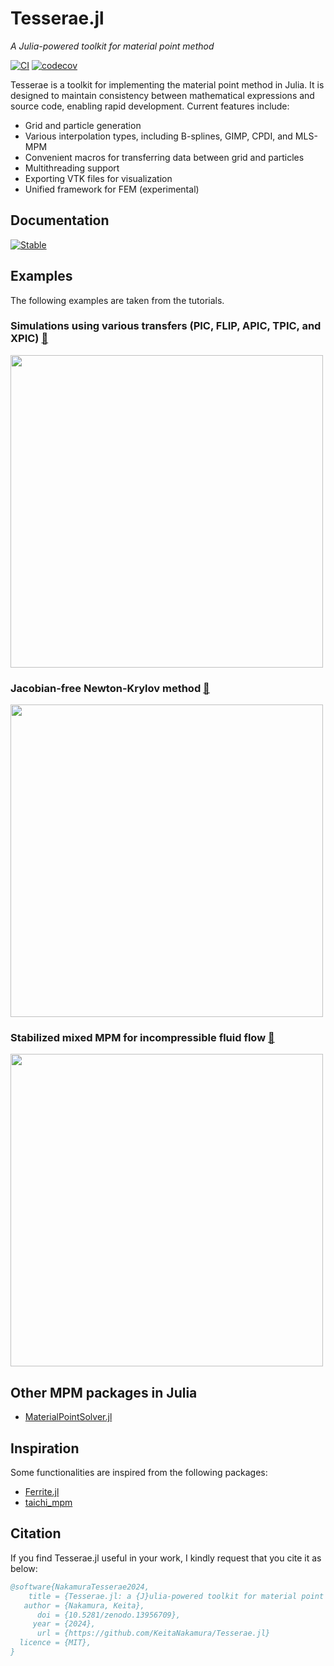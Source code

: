 # Tesserae.jl

*A Julia-powered toolkit for material point method*

[![CI](https://github.com/KeitaNakamura/Tesserae.jl/actions/workflows/CI.yml/badge.svg)](https://github.com/KeitaNakamura/Tesserae.jl/actions/workflows/CI.yml)
[![codecov](https://codecov.io/gh/KeitaNakamura/Tesserae.jl/graph/badge.svg?token=H5BHWIIBTG)](https://codecov.io/gh/KeitaNakamura/Tesserae.jl)

Tesserae is a toolkit for implementing the material point method in Julia. It is designed to maintain consistency between mathematical expressions and source code, enabling rapid development. Current features include:

* Grid and particle generation
* Various interpolation types, including B-splines, GIMP, CPDI, and MLS-MPM
* Convenient macros for transferring data between grid and particles
* Multithreading support
* Exporting VTK files for visualization
* Unified framework for FEM (experimental)

## Documentation

[![Stable](https://img.shields.io/badge/docs-latest%20release-blue.svg)](https://KeitaNakamura.github.io/Tesserae.jl/stable)

## Examples

The following examples are taken from the tutorials.

### Simulations using various transfers (PIC, FLIP, APIC, TPIC, and XPIC) [🔗](https://keitanakamura.github.io/Tesserae.jl/stable/tutorials/collision/)

<img src="https://github.com/user-attachments/assets/24cbd50c-7d21-4917-a7e1-12816b561dee" width="500"/>

### Jacobian-free Newton-Krylov method [🔗](https://keitanakamura.github.io/Tesserae.jl/stable/tutorials/implicit_jacobian_free/)

<img src="https://github.com/user-attachments/assets/9d9dbb86-87d5-4818-bbbf-ae0983cd3f04" width="500"/>

### Stabilized mixed MPM for incompressible fluid flow [🔗](https://keitanakamura.github.io/Tesserae.jl/stable/tutorials/dam_break/)

<img src="https://github.com/user-attachments/assets/dfc9fb4e-6223-460e-ac34-310363cd6a78" width="500"/>

## Other MPM packages in Julia

* [MaterialPointSolver.jl](https://github.com/LandslideSIM/MaterialPointSolver.jl)

## Inspiration

Some functionalities are inspired from the following packages:

* [Ferrite.jl](https://github.com/Ferrite-FEM/Ferrite.jl)
* [taichi_mpm](https://github.com/yuanming-hu/taichi_mpm)

## Citation

If you find Tesserae.jl useful in your work, I kindly request that you cite it as below:

```bibtex
@software{NakamuraTesserae2024,
    title = {Tesserae.jl: a {J}ulia-powered toolkit for material point method},
   author = {Nakamura, Keita},
      doi = {10.5281/zenodo.13956709},
     year = {2024},
      url = {https://github.com/KeitaNakamura/Tesserae.jl}
  licence = {MIT},
}
```
